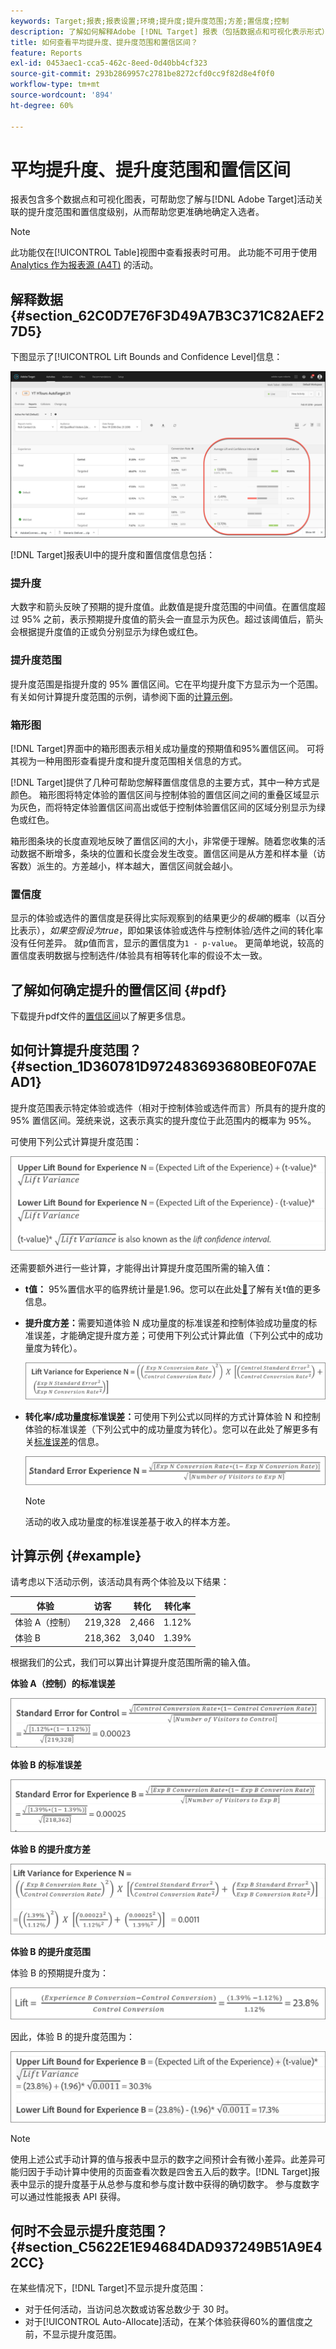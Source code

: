 ```yaml
---
keywords: Target;报表;报表设置;环境;提升度;提升度范围;方差;置信度;控制
description: 了解如何解释Adobe [!DNL Target] 报表（包括数据点和可视化表示形式），以帮助您了解活动的提升度范围和置信度。
title: 如何查看平均提升度、提升度范围和置信区间？
feature: Reports
exl-id: 0453aec1-cca5-462c-8eed-0d40bb4cf323
source-git-commit: 293b2869957c2781be8272cfd0cc9f82d8e4f0f0
workflow-type: tm+mt
source-wordcount: '894'
ht-degree: 60%

---
```


# 平均提升度、提升度范围和置信区间

报表包含多个数据点和可视化图表，可帮助您了解与[!DNL Adobe Target]活动关联的提升度范围和置信度级别，从而帮助您更准确地确定入选者。

>[!NOTE]
>
>此功能仅在[!UICONTROL Table]视图中查看报表时可用。 此功能不可用于使用 [Analytics 作为报表源 (A4T)](/help/main/c-integrating-target-with-mac/a4t/a4t.md#concept_7540C8C04259434AB6EE33B09F47A1DE) 的活动。

## 解释数据 {#section_62C0D7E76F3D49A7B3C371C82AEF27D5}

下图显示了[!UICONTROL Lift Bounds and Confidence Level]信息：

![平均提升度和置信水平报表](/help/main/c-reports/c-report-settings/assets/lift-screenshot-new.png)

[!DNL Target]报表UI中的提升度和置信度信息包括：

### 提升度

大数字和箭头反映了预期的提升度值。此数值是提升度范围的中间值。在置信度超过 95% 之前，表示预期提升度值的箭头会一直显示为灰色。超过该阈值后，箭头会根据提升度值的正或负分别显示为绿色或红色。

### 提升度范围

提升度范围是指提升度的 95% 置信区间。它在平均提升度下方显示为一个范围。有关如何计算提升度范围的示例，请参阅下面的[计算示例](#example)。

### 箱形图

[!DNL Target]界面中的箱形图表示相关成功量度的预期值和95%置信区间。 可将其视为一种用图形查看提升度和提升度范围相关信息的方式。

[!DNL Target]提供了几种可帮助您解释置信度信息的主要方式，其中一种方式是颜色。 箱形图将特定体验的置信区间与控制体验的置信区间之间的重叠区域显示为灰色，而将特定体验置信区间高出或低于控制体验置信区间的区域分别显示为绿色或红色。

箱形图条块的长度直观地反映了置信区间的大小，非常便于理解。随着您收集的活动数据不断增多，条块的位置和长度会发生改变。置信区间是从方差和样本量（访客数）派生的。方差越小，样本越大，置信区间就会越小。

### 置信度

显示的体验或选件的置信度是获得比实际观察到的结果更少的&#x200B;_极端_&#x200B;的概率（以百分比表示），_如果空假设为true_，即如果该体验或选件与控制体验/选件之间的转化率没有任何差异。 就p值而言，显示的置信度为`1 - p-value`。 更简单地说，较高的置信度表明数据与控制选件/体验具有相等转化率的假设不太一致。

## 了解如何确定提升的置信区间 {#pdf}

下载提升pdf文件的[置信区间](/help/main/assets/confidence_interval_lift.pdf)以了解更多信息。

## 如何计算提升度范围？ {#section_1D360781D972483693680BE0F07AEAD1}

提升度范围表示特定体验或选件（相对于控制体验或选件而言）所具有的提升度的 95% 置信区间。笼统来说，这表示真实的提升度位于此范围内的概率为 95%。

可使用下列公式计算提升度范围：

![提升图图像](assets/lift_diagram.png)

还需要额外进行一些计算，才能得出计算提升度范围所需的输入值：

* **t值：** 95%置信水平的临界统计量是1.96。您可以在此处[&#128279;](https://en.wikipedia.org/wiki/T-statistic)了解有关t值的更多信息。
* **提升度方差：**&#x200B;需要知道体验 N 成功量度的标准误差和控制体验成功量度的标准误差，才能确定提升度方差；可使用下列公式计算此值（下列公式中的成功量度为转化）。

  ![提升度方差图像](assets/lift_variance.png)

* **转化率/成功量度标准误差：**&#x200B;可使用下列公式以同样的方式计算体验 N 和控制体验的标准误差（下列公式中的成功量度为转化）。您可以在此处了解更多有关[标准误差](https://en.wikipedia.org/wiki/Standard_error)的信息。

  ![标准错误图像](assets/standard_error.png)

  >[!NOTE]
  >
  >活动的收入成功量度的标准误差基于收入的样本方差。

## 计算示例 {#example}

请考虑以下活动示例，该活动具有两个体验及以下结果：

| 体验 | 访客 | 转化 | 转化率 |
|--- |--- |--- |--- |
| 体验 A（控制） | 219,328 | 2,466 | 1.12% |
| 体验 B | 218,362 | 3,040 | 1.39% |

根据我们的公式，我们可以算出计算提升度范围所需的输入值。

**体验 A（控制）的标准误差**

![standard_error_A图像](assets/standard_error_A.png)

**体验 B 的标准误差**

![standard_error_B图像](assets/standard_error_B.png)

**体验 B 的提升度方差**

![lift_variance_B图像](assets/lift_variance_B.png)

**体验 B 的提升度范围**

体验 B 的预期提升度为：

![提升度_边界_B图像](assets/lift_bounds_B.png)

因此，体验 B 的提升度范围为：

![lift_bounds_B2图像](assets/lift_bounds_B2.png)

>[!NOTE]
>
>使用上述公式手动计算的值与报表中显示的数字之间预计会有微小差异。此差异可能归因于手动计算中使用的页面查看次数是四舍五入后的数字。[!DNL Target]报表中显示的提升度基于从总参与度和参与度计数中获得的确切数字。 参与度数字可以通过性能报表 API 获得。

## 何时不会显示提升度范围？ {#section_C5622E1E94684DAD937249B51A9E42CC}

在某些情况下，[!DNL Target]不显示提升度范围：

* 对于任何活动，当访问总次数或访客总数少于 30 时。
* 对于[!UICONTROL Auto-Allocate]活动，在某个体验获得60%的置信度之前，不显示提升度范围。
